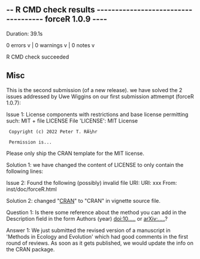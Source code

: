 ## -- R CMD check results ------------------------------------ forceR 1.0.9 ----
Duration: 39.1s

0 errors v | 0 warnings v | 0 notes v

R CMD check succeeded

## Misc
This is the second submission (of a new release).
we have solved the 2 issues addressed by Uwe Wiggins on 
  our first submission attmempt (forceR 1.0.7):

Issue 1:
  License components with restrictions and base license permitting such:
     MIT + file LICENSE
   File 'LICENSE':
     MIT License

     Copyright (c) 2022 Peter T. RÃ¼hr

     Permission is...

  Please only ship the CRAN template for the MIT license.
  
Solution 1:
  we have changed the content of LICENSE to only contain the following lines:


Issue 2:
  Found the following (possibly) invalid file URI:
     URI: xxx
       From: inst/doc/forceR.html
       
Solution 2:
       changed "[CRAN](xxx)" to "CRAN" in vignette source file.


Question 1:
  Is there some reference about the method you can add in the Description
  field in the form Authors (year) <doi:10.....> or <arXiv:.....>?
  
Answer 1:
  We just submitted the revised version of a manuscript in 'Methods in Ecology 
    and Evolution' which had good comments in the first round of reviews. As 
    soon as it gets published, we would update the info on the CRAN package.
